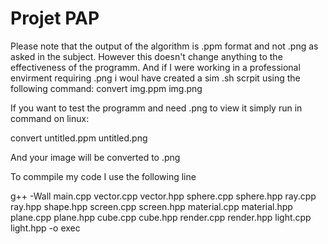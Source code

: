 # Projet PAP

Please note that the output of the algorithm is .ppm format and not .png as asked in the subject. However this doesn't change anything to the effectiveness of the programm.
And if I were working in a professional envirment requiring .png i woul have created a sim .sh scrpit using the following command:
convert img.ppm img.png

If you want to test the programm and need .png to view it simply run in command on linux:

convert untitled.ppm untitled.png

And your image will be converted to .png

To commpile my code I use the following line

g++ -Wall main.cpp vector.cpp vector.hpp sphere.cpp sphere.hpp ray.cpp ray.hpp shape.hpp screen.cpp screen.hpp material.cpp material.hpp plane.cpp plane.hpp cube.cpp cube.hpp render.cpp render.hpp light.cpp light.hpp -o exec




